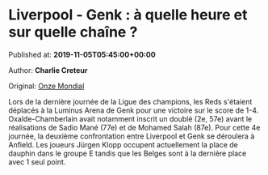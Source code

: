 
# Liverpool - Genk : à quelle heure et sur quelle chaîne ?

Published at: **2019-11-05T05:45:00+00:00**

Author: **Charlie Creteur**

Original: [Onze Mondial](http://www.onzemondial.com/ligue-des-champions/liverpool-genk-a-quelle-heure-et-sur-quelle-chaine-tv-201611)

Lors de la dernière journée de la Ligue des champions, les Reds s'étaient déplacés à la Luminus Arena de Genk pour une victoire sur le score de 1-4. Oxalde-Chamberlain avait notamment inscrit un doublé (2e, 57e) avant le réalisations de Sadio Mané (77e) et de Mohamed Salah (87e). Pour cette 4e journée, la deuxième confrontation entre Liverpool et Genk se déroulera à Anfield. Les joueurs Jürgen Klopp occupent actuellement la place de dauphin dans le groupe E tandis que les Belges sont à la dernière place avec 1 seul point.
 
